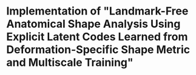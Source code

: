 # Implementation of "Landmark-Free Anatomical Shape Analysis Using Explicit Latent Codes Learned from Deformation-Specific Shape Metric and Multiscale Training"  
